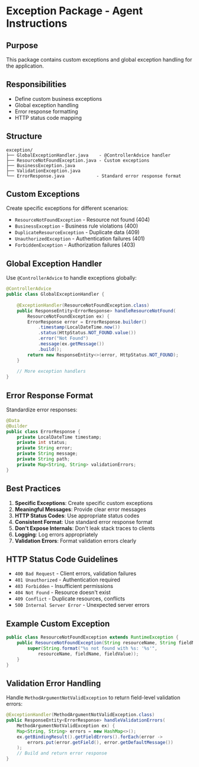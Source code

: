 # Exception Package - Agent Instructions

## Purpose
This package contains custom exceptions and global exception handling for the application.

## Responsibilities
- Define custom business exceptions
- Global exception handling
- Error response formatting
- HTTP status code mapping

## Structure
```
exception/
├── GlobalExceptionHandler.java    - @ControllerAdvice handler
├── ResourceNotFoundException.java - Custom exceptions
├── BusinessException.java
├── ValidationException.java
└── ErrorResponse.java            - Standard error response format
```

## Custom Exceptions
Create specific exceptions for different scenarios:
- `ResourceNotFoundException` - Resource not found (404)
- `BusinessException` - Business rule violations (400)
- `DuplicateResourceException` - Duplicate data (409)
- `UnauthorizedException` - Authentication failures (401)
- `ForbiddenException` - Authorization failures (403)

## Global Exception Handler
Use `@ControllerAdvice` to handle exceptions globally:

```java
@ControllerAdvice
public class GlobalExceptionHandler {
    
    @ExceptionHandler(ResourceNotFoundException.class)
    public ResponseEntity<ErrorResponse> handleResourceNotFound(
        ResourceNotFoundException ex) {
        ErrorResponse error = ErrorResponse.builder()
            .timestamp(LocalDateTime.now())
            .status(HttpStatus.NOT_FOUND.value())
            .error("Not Found")
            .message(ex.getMessage())
            .build();
        return new ResponseEntity<>(error, HttpStatus.NOT_FOUND);
    }
    
    // More exception handlers
}
```

## Error Response Format
Standardize error responses:

```java
@Data
@Builder
public class ErrorResponse {
    private LocalDateTime timestamp;
    private int status;
    private String error;
    private String message;
    private String path;
    private Map<String, String> validationErrors;
}
```

## Best Practices
1. **Specific Exceptions**: Create specific custom exceptions
2. **Meaningful Messages**: Provide clear error messages
3. **HTTP Status Codes**: Use appropriate status codes
4. **Consistent Format**: Use standard error response format
5. **Don't Expose Internals**: Don't leak stack traces to clients
6. **Logging**: Log errors appropriately
7. **Validation Errors**: Format validation errors clearly

## HTTP Status Code Guidelines
- `400 Bad Request` - Client errors, validation failures
- `401 Unauthorized` - Authentication required
- `403 Forbidden` - Insufficient permissions
- `404 Not Found` - Resource doesn't exist
- `409 Conflict` - Duplicate resources, conflicts
- `500 Internal Server Error` - Unexpected server errors

## Example Custom Exception
```java
public class ResourceNotFoundException extends RuntimeException {
    public ResourceNotFoundException(String resourceName, String fieldName, Object fieldValue) {
        super(String.format("%s not found with %s: '%s'", 
            resourceName, fieldName, fieldValue));
    }
}
```

## Validation Error Handling
Handle `MethodArgumentNotValidException` to return field-level validation errors:

```java
@ExceptionHandler(MethodArgumentNotValidException.class)
public ResponseEntity<ErrorResponse> handleValidationErrors(
    MethodArgumentNotValidException ex) {
    Map<String, String> errors = new HashMap<>();
    ex.getBindingResult().getFieldErrors().forEach(error ->
        errors.put(error.getField(), error.getDefaultMessage())
    );
    // Build and return error response
}
```


